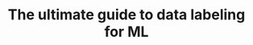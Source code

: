 ---
title: 'The ultimate guide to data labeling for ML' 
acronym: DLML
type: GL - Tier 3
webpage: 'https://www.cloudfactory.com/data-labeling-guide' 
---
